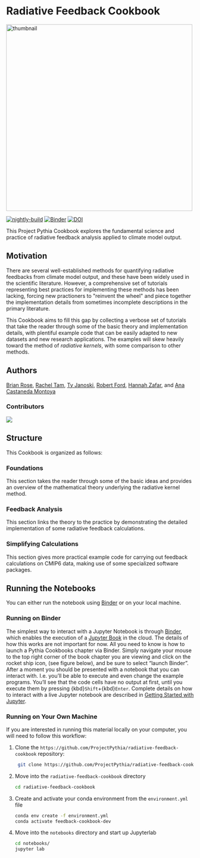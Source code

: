 # Radiative Feedback Cookbook

<img src="notebooks/images/thumbnail.png" alt="thumbnail" width="500"/>

[![nightly-build](https://github.com/ProjectPythia/radiative-feedback-cookbook/actions/workflows/nightly-build.yaml/badge.svg)](https://github.com/ProjectPythia/radiative-feedback-cookbook/actions/workflows/nightly-build.yaml)
[![Binder](https://binder.projectpythia.org/badge_logo.svg)](https://binder.projectpythia.org/v2/gh/ProjectPythia/radiative-feedback-cookbook/main?labpath=notebooks)
[![DOI](https://zenodo.org/badge/810464558.svg)](https://zenodo.org/badge/latestdoi/810464558)

This Project Pythia Cookbook explores the fundamental science and practice of radiative feedback analysis applied to climate model output.

## Motivation

There are several well-established methods for quantifying radiative feedbacks from climate model output, and these have been widely used in the scientific literature. However, a comprehensive set of tutorials representing best practices for implementing these methods has been lacking, forcing new practioners to "reinvent the wheel" and piece together the implementation details from sometimes incomplete descriptions in the primary literature.

This Cookbook aims to fill this gap by collecting a verbose set of tutorials that take the reader through some of the basic theory and implementation details, with plentiful example code that can be easily adapted to new datasets and new research applications. The examples will skew heavily toward the method of _radiative kernels_, with some comparison to other methods. 

## Authors

[Brian Rose](https://github.com/brian-rose), [Rachel Tam](https://github.com/rytam2), [Ty Janoski](https://github.com/tyfolino), [Robert Ford](https://github.com/r-ford), [Hannah Zafar](https://github.com/hannahzafar), and [Ana Castaneda Montoya](https://github.com/anacmontoya)

### Contributors

<a href="https://github.com/ProjectPythia/radiative-feedback-cookbook/graphs/contributors">
  <img src="https://contrib.rocks/image?repo=ProjectPythia/radiative-feedback-cookbook" />
</a>

## Structure

This Cookbook is organized as follows:

### Foundations

This section takes the reader through some of the basic ideas and provides an overview of the mathematical theory underlying the radiative kernel method.

### Feedback Analysis

This section links the theory to the practice by demonstrating the detailed implementation of some radiative feedback calculations.

### Simplifying Calculations

This section gives more practical example code for carrying out feedback calculations on CMIP6 data, making use of some specialized software packages.

## Running the Notebooks

You can either run the notebook using [Binder](https://binder.projectpythia.org/) or on your local machine.

### Running on Binder

The simplest way to interact with a Jupyter Notebook is through
[Binder](https://binder.projectpythia.org/), which enables the execution of a
[Jupyter Book](https://jupyterbook.org) in the cloud. The details of how this works are not
important for now. All you need to know is how to launch a Pythia
Cookbooks chapter via Binder. Simply navigate your mouse to
the top right corner of the book chapter you are viewing and click
on the rocket ship icon, (see figure below), and be sure to select
“launch Binder”. After a moment you should be presented with a
notebook that you can interact with. I.e. you’ll be able to execute
and even change the example programs. You’ll see that the code cells
have no output at first, until you execute them by pressing
{kbd}`Shift`\+{kbd}`Enter`. Complete details on how to interact with
a live Jupyter notebook are described in [Getting Started with
Jupyter](https://foundations.projectpythia.org/foundations/getting-started-jupyter.html).

### Running on Your Own Machine

If you are interested in running this material locally on your computer, you will need to follow this workflow:

1. Clone the `https://github.com/ProjectPythia/radiative-feedback-cookbook` repository:

   ```bash
    git clone https://github.com/ProjectPythia/radiative-feedback-cookbook.git
   ```

1. Move into the `radiative-feedback-cookbook` directory
   ```bash
   cd radiative-feedback-cookbook
   ```
1. Create and activate your conda environment from the `environment.yml` file
   ```bash
   conda env create -f environment.yml
   conda activate feedback-cookbook-dev
   ```
1. Move into the `notebooks` directory and start up Jupyterlab
   ```bash
   cd notebooks/
   jupyter lab
   ```
